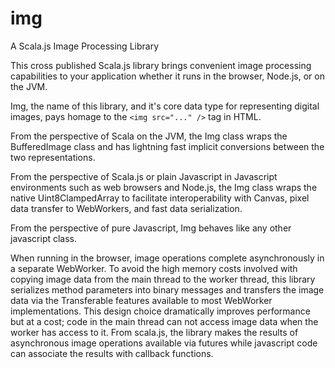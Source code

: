 # img
A Scala.js Image Processing Library

This cross published Scala.js library brings convenient image processing capabilities to your application whether it runs in the browser, Node.js, or on the JVM.

Img, the name of this library, and it's core data type for representing digital images, pays homage to the `<img src="..." />` tag in HTML.

From the perspective of Scala on the JVM, the Img class wraps the BufferedImage class and has lightning fast implicit conversions between the two representations.

From the perspective of Scala.js or plain Javascript in Javascript environments such as web browsers and Node.js, the Img class wraps the native Uint8ClampedArray to facilitate interoperability with Canvas, pixel data transfer to WebWorkers, and fast data serialization.

From the perspective of pure Javascript, Img behaves like any other javascript class.

When running in the browser, image operations complete asynchronously in a separate WebWorker.  To avoid the high memory costs involved with copying image data from the main thread to the worker thread, this library serializes method parameters into binary messages and transfers the image data via the Transferable features available to most WebWorker implementations.  This design choice dramatically improves performance but at a cost; code in the main thread can not access image data when the worker has access to it.  From scala.js, the library makes the results of asynchronous image operations available via futures while javascript code can associate the results with callback functions.